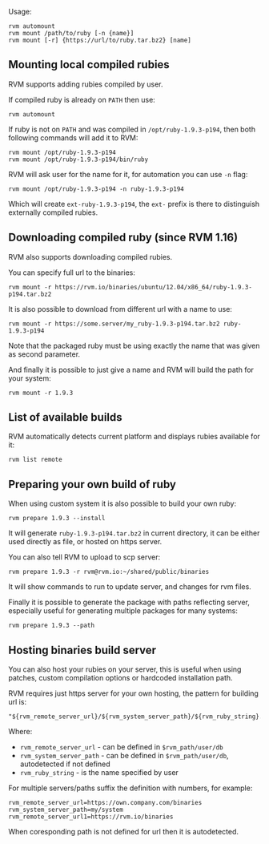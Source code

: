 Usage:

    rvm automount
    rvm mount /path/to/ruby [-n {name}]
    rvm mount [-r] {https://url/to/ruby.tar.bz2} [name]


## Mounting local compiled rubies

RVM supports adding rubies compiled by user.

If compiled ruby is already on `PATH` then use:

    rvm automount

If ruby is not on `PATH` and was compiled in `/opt/ruby-1.9.3-p194`,
then both following commands will add it to RVM:

    rvm mount /opt/ruby-1.9.3-p194
    rvm mount /opt/ruby-1.9.3-p194/bin/ruby

RVM will ask user for the name for it, for automation you can use `-n` flag:

    rvm mount /opt/ruby-1.9.3-p194 -n ruby-1.9.3-p194

Which will create `ext-ruby-1.9.3-p194`, the `ext-` prefix is there to
distinguish externally compiled rubies.


## Downloading compiled ruby (since RVM 1.16)

RVM also supports downloading compiled rubies.

You can specify full url to the binaries:

    rvm mount -r https://rvm.io/binaries/ubuntu/12.04/x86_64/ruby-1.9.3-p194.tar.bz2

It is also possible to download from different url with a name to use:

    rvm mount -r https://some.server/my_ruby-1.9.3-p194.tar.bz2 ruby-1.9.3-p194

Note that the packaged ruby must be using exactly the name that was given as second parameter.

And finally it is possible to just give a name and RVM will build the path for your system:

    rvm mount -r 1.9.3


## List of available builds

RVM automatically detects current platform and displays rubies available for it:

    rvm list remote


## Preparing your own build of ruby

When using custom system it is also possible to build your own ruby:

    rvm prepare 1.9.3 --install

It will generate `ruby-1.9.3-p194.tar.bz2` in current directory,
it can be either used directly as file, or hosted on https server.

You can also tell RVM to upload to scp server:

    rvm prepare 1.9.3 -r rvm@rvm.io:~/shared/public/binaries

It will show commands to run to update server, and changes for rvm files.

Finally it is possible to generate the package with paths reflecting server,
especially useful for generating multiple packages for many systems:

    rvm prepare 1.9.3 --path


## Hosting binaries build server

You can also host your rubies on your server, this is useful when using patches,
custom compilation options or hardcoded installation path.

RVM requires just https server for your own hosting, the pattern for building url is:

    "${rvm_remote_server_url}/${rvm_system_server_path}/${rvm_ruby_string}.tar.bz2"

Where:

- `rvm_remote_server_url`  - can be defined in `$rvm_path/user/db`
- `rvm_system_server_path` - can be defined in `$rvm_path/user/db`, autodetected if not defined
- `rvm_ruby_string` - is the name specified by user

For multiple servers/paths suffix the definition with numbers, for example:

    rvm_remote_server_url=https://own.company.com/binaries
    rvm_system_server_path=my/system
    rvm_remote_server_url1=https://rvm.io/binaries

When coresponding path is not defined for url then it is autodetected.
